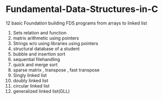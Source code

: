 # Fundamental-Data-Structures-in-C
12 basic Foundation building FDS programs from arrays to linked list
1. Sets relation and function
2. matrix arithmetic using pointers
3. Strings w/o using libraries using pointers
4. structural database of a student
5. bubble and insertion sort
6. sequential filehandling
7. quick and merge sort
8. sparse matrix , transpose , fast transpose
9. Singly linked list
10. doubly linked list
11. circular linked list
12. generalized linked list(GLL)
